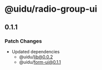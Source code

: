 # @uidu/radio-group-ui

## 0.1.1

### Patch Changes

- Updated dependencies
  - @uidu/lib@0.0.2
  - @uidu/form-ui@0.1.1
